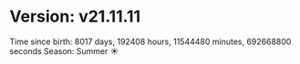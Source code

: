 # Version: v21.11.11
Time since birth: 8017 days, 192408 hours, 11544480 minutes, 692668800 seconds
Season: Summer ☀️
